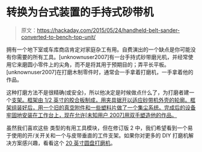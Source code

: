 # 转换为台式装置的手持式砂带机

> 原文：<https://hackaday.com/2015/05/24/handheld-belt-sander-converted-to-bench-top-unit/>

拥有一个地下室或车库商店肯定对家庭杂工有用。自费演出的一个缺点是你可能没有你需要的所有工具。[unknownuser2007]有一台手持式砂带磨光机，并经常使用它来磨圆小零件上的尖角，而不是将其用于预期目的；弄平长平板。[unknownuser2007]在打磨木制零件时，通常会一手拿着打磨机，一手拿着他的作品。

这种打磨方法不是很精确(或安全)，所以他决定是时候做点什么了，为打磨者建一个[支架。框架由 1/2 英寸的胶合板制成，用夹具锯开以适应砂带机外壳的轮廓。框架组装好后，用一个旧的真空附件和一些塑料片做了一个集尘系统。完成后的设备牢固地安装在工作台上，现在允许[未知用户 2007]用双手塑造他的作品。](http://www.instructables.com/id/Belt-Sander-Stand/?ALLSTEPS)

虽然我们喜欢这些  类型的有用工具模块，但在修订版 2 中，我们希望看到一个易于使用的开/关开关和一个与皮带垂直的工件支架。如果你对更多的 DIY 打磨机解决方案感兴趣，看看这个 [20 英寸圆盘打磨机](http://hackaday.com/2015/04/02/building-a-20-inch-disk-sander/)。